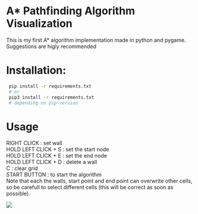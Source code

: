 # A* Pathfinding Algorithm Visualization
  This is my first A* algorithm implementation made in python and pygame. Suggestions are higly recommended

# Installation:
```bash
 pip install -r requirements.txt
 # or
 pip3 install -r requirements.txt
 # depending on pip version
```

# Usage
  RIGHT CLICK : set wall<br/>
  HOLD LEFT CLICK + S : set the start node<br/>
  HOLD LEFT CLICK + E : set the end node <br/>
  HOLD LEFT CLICK + D : delete a wall<br/>
  C : clear grid<br/>
  START BUTTON : to start the algorithm<br/>
  Note that each the walls, start point and end point can overwrite other cells, so be carefull to select different cells (this will be correct as soon as possible).

  ![](images/image1.png)
